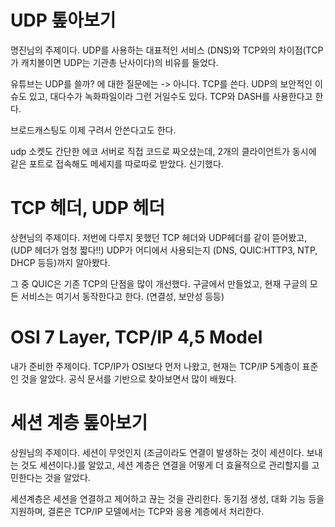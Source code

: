 # UDP 톺아보기

명진님의 주제이다. UDP를 사용하는 대표적인 서비스 (DNS)와 TCP와의 차이점(TCP가 캐치볼이면 UDP는 기관총 난사이다)의 비유를 들었다.

유튜브는 UDP를 쓸까? 에 대한 질문에는 -> 아니다. TCP를 쓴다. UDP의 보안적인 이슈도 있고, 대다수가 녹화파일이라 그런 거일수도 있다. TCP와 DASH를 사용한다고 한다.

브로드캐스팅도 이제 구려서 안쓴다고도 한다.

udp 소켓도 간단한 에코 서버로 직접 코드로 짜오셨는데, 2개의 클라이언트가 동시에 같은 포트로 접속해도 메세지를 따로따로 받았다. 신기했다.

# TCP 헤더, UDP 헤더

상현님의 주제이다. 저번에 다루지 못했던 TCP 헤더와 UDP헤더를 같이 뜯어봤고, (UDP 헤더가 엄청 짧다!!) UDP가 어디에서 사용되는지 (DNS, QUIC:HTTP3, NTP, DHCP 등등)까지 알아봤다.

그 중 QUIC은 기존 TCP의 단점을 많이 개선했다. 구글에서 만들었고, 현재 구글의 모든 서비스는 여기서 동작한다고 한다. (연결성, 보안성 등등)

# OSI 7 Layer, TCP/IP 4,5 Model

내가 준비한 주제이다. TCP/IP가 OSI보다 먼저 나왔고, 현재는 TCP/IP 5계층이 표준인 것을 알았다.
공식 문서를 기반으로 찾아보면서 많이 배웠다.

# 세션 계층 톺아보기

상원님의 주제이다. 세션이 무엇인지 (조금이라도 연결이 발생하는 것이 세션이다. 보내는 것도 세션이다.)를 알았고, 세션 계층은 연결을 어떻게 더 효율적으로 관리할지를 고민한다는 것을 알았다.

세션계층은 세션을 연결하고 제어하고 끊는 것을 관리한다. 동기점 생성, 대화 기능 등을 지원하며, 결론은 TCP/IP 모델에서는 TCP와 응용 계층에서 처리한다.
